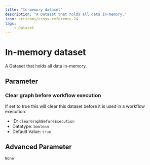 ```yaml
---
title: "In-memory dataset"
description: "A Dataset that holds all data in-memory."
icon: octicons/cross-reference-24
tags: 
    - Dataset
---
```

# In-memory dataset
<!-- This file was generated - DO NOT CHANGE IT MANUALLY -->



A Dataset that holds all data in-memory.


## Parameter

### Clear graph before workflow execution

If set to true this will clear this dataset before it is used in a workflow execution.

- ID: `clearGraphBeforeExecution`
- Datatype: `boolean`
- Default Value: `true`





## Advanced Parameter

`None`
